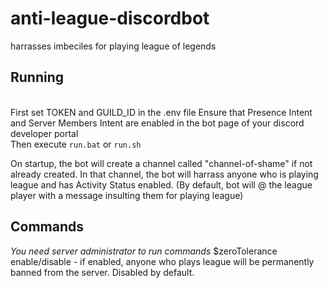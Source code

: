 # anti-league-discordbot
harrasses imbeciles for playing league of legends

<h2>Running</h2>
<br>
First set TOKEN and GUILD_ID in the .env file
Ensure that Presence Intent and Server Members Intent are enabled
in the bot page of your discord developer portal
<br>
Then execute <code>run.bat</code> or <code>run.sh</code>


On startup, the bot will create a channel called "channel-of-shame" if not
already created. In that channel, the bot will harrass anyone who
is playing league and has Activity Status enabled.
(By default, bot will @ the league player with a message insulting
them for playing league)


<h2>Commands</h2> <i>You need server administrator to run commands</i>
<bold>$zeroTolerance</bold> enable/disable - if enabled, anyone who plays league
will be permanently banned from the server. Disabled by default.

